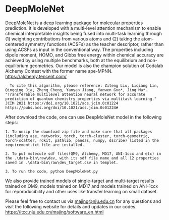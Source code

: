 # DeepMoleNet


  DeepMoleNet is a deep learning package for molecular properties prediction. It is developed with a multi-level attention mechanism to enable chemical interpretable insights being fused into multi-task learning through (1) weighting contributions from various atoms and (2) taking the atom-centered symmetry functions (ACSFs) as the teacher descriptor, rather than using ACSFs as input in the conventional way. The properties including dipole moment, HOMO, and Gibbs free energy within chemical accuracy are achieved by using multiple benchmarks, both at the equilibrium and non-equilibrium geometries.
  Our model is also the champion solution of Codalab Alchemy Contest with the former name ape-MPNN. https://alchemy.tencent.com/

      To cite this algorithm, please reference: Ziteng Liu, Liqiang Lin, Qingqing Jia, Zheng Cheng, Yanyan Jiang, Yanwen Guo*, Jing Ma*. "Transferable multilevel attention neural network for accurate prediction of quantum chemistry properties via multitask learning." JCIM 2021 https://doi.org/10.1021/acs.jcim.0c01224   https://pubs.acs.org/doi/10.1021/acs.jcim.0c01224#
      
After download the code, one can use DeepMoleNet model in the following steps:

    1. To unzip the download zip file and make sure that all packages (including ase, networkx, torch, torch-cluster, torch-geometric, torch-scatter, rdkit, pathlib, pandas, numpy, dscribe) listed in the requirement.txt file are installed.
    
    2. To put molecule sdf files(QM9, Alchemy, MD17, ANI-1ccx and etc) in the .\data-bin\raw\dev, with its sdf file name and all 12 properties saved in .\data-bin\raw\dev_target.csv in templet.
    
    3. To run the code, python DeepMoleNet.py


We also provide trained models of single-target and multi-target results trained on QM9, models trained on MD17 and models trained on ANI-1ccx for reporoducibility and other uses like transfer learning on small dataset.

Please feel free to contact us via majing@nju.edu.cn for any questions and visit the following website for details and updates in our codes.
https://itcc.nju.edu.cn/majing/software_en.html
